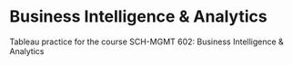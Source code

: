 # Business Intelligence & Analytics  
Tableau practice for the course SCH-MGMT 602: Business Intelligence &amp; Analytics
